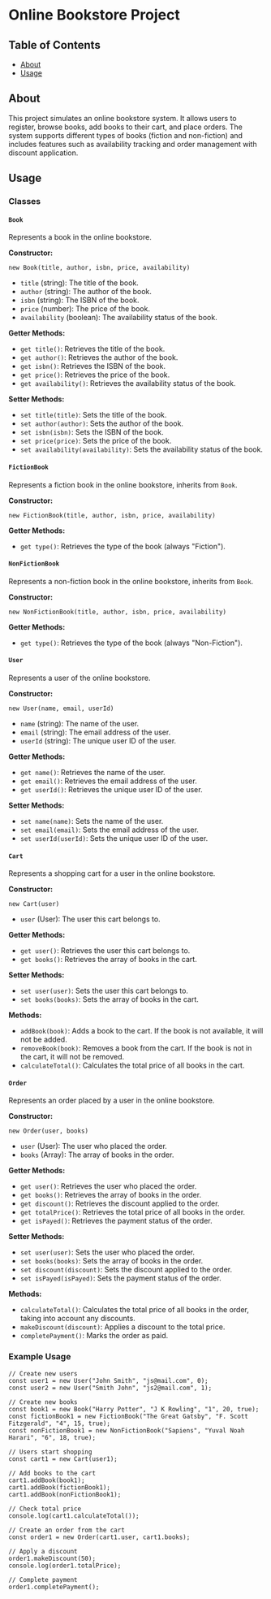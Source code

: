 # Online Bookstore Project

## Table of Contents

- [About](#about)
- [Usage](#usage)

## About <a name = "about"></a>

This project simulates an online bookstore system. It allows users to register, browse books, add books to their cart, and place orders. The system supports different types of books (fiction and non-fiction) and includes features such as availability tracking and order management with discount application.

## Usage <a name = "usage"></a>

### Classes

#### `Book`

Represents a book in the online bookstore.

**Constructor:**

```
new Book(title, author, isbn, price, availability)
```

- `title` (string): The title of the book.
- `author` (string): The author of the book.
- `isbn` (string): The ISBN of the book.
- `price` (number): The price of the book.
- `availability` (boolean): The availability status of the book.

**Getter Methods:**

- `get title()`: Retrieves the title of the book.
- `get author()`: Retrieves the author of the book.
- `get isbn()`: Retrieves the ISBN of the book.
- `get price()`: Retrieves the price of the book.
- `get availability()`: Retrieves the availability status of the book.

**Setter Methods:**

- `set title(title)`: Sets the title of the book.
- `set author(author)`: Sets the author of the book.
- `set isbn(isbn)`: Sets the ISBN of the book.
- `set price(price)`: Sets the price of the book.
- `set availability(availability)`: Sets the availability status of the book.

#### `FictionBook`

Represents a fiction book in the online bookstore, inherits from `Book`.

**Constructor:**

```
new FictionBook(title, author, isbn, price, availability)
```

**Getter Methods:**

- `get type()`: Retrieves the type of the book (always "Fiction").

#### `NonFictionBook`

Represents a non-fiction book in the online bookstore, inherits from `Book`.

**Constructor:**

```
new NonFictionBook(title, author, isbn, price, availability)
```

**Getter Methods:**

- `get type()`: Retrieves the type of the book (always "Non-Fiction").

#### `User`

Represents a user of the online bookstore.

**Constructor:**

```
new User(name, email, userId)
```

- `name` (string): The name of the user.
- `email` (string): The email address of the user.
- `userId` (string): The unique user ID of the user.

**Getter Methods:**

- `get name()`: Retrieves the name of the user.
- `get email()`: Retrieves the email address of the user.
- `get userId()`: Retrieves the unique user ID of the user.

**Setter Methods:**

- `set name(name)`: Sets the name of the user.
- `set email(email)`: Sets the email address of the user.
- `set userId(userId)`: Sets the unique user ID of the user.

#### `Cart`

Represents a shopping cart for a user in the online bookstore.

**Constructor:**

```
new Cart(user)
```

- `user` (User): The user this cart belongs to.

**Getter Methods:**

- `get user()`: Retrieves the user this cart belongs to.
- `get books()`: Retrieves the array of books in the cart.

**Setter Methods:**

- `set user(user)`: Sets the user this cart belongs to.
- `set books(books)`: Sets the array of books in the cart.

**Methods:**

- `addBook(book)`: Adds a book to the cart. If the book is not available, it will not be added.
- `removeBook(book)`: Removes a book from the cart. If the book is not in the cart, it will not be removed.
- `calculateTotal()`: Calculates the total price of all books in the cart.

#### `Order`

Represents an order placed by a user in the online bookstore.

**Constructor:**

```
new Order(user, books)
```

- `user` (User): The user who placed the order.
- `books` (Array<Book>): The array of books in the order.

**Getter Methods:**

- `get user()`: Retrieves the user who placed the order.
- `get books()`: Retrieves the array of books in the order.
- `get discount()`: Retrieves the discount applied to the order.
- `get totalPrice()`: Retrieves the total price of all books in the order.
- `get isPayed()`: Retrieves the payment status of the order.

**Setter Methods:**

- `set user(user)`: Sets the user who placed the order.
- `set books(books)`: Sets the array of books in the order.
- `set discount(discount)`: Sets the discount applied to the order.
- `set isPayed(isPayed)`: Sets the payment status of the order.

**Methods:**

- `calculateTotal()`: Calculates the total price of all books in the order, taking into account any discounts.
- `makeDiscount(discount)`: Applies a discount to the total price.
- `completePayment()`: Marks the order as paid.

### Example Usage

```
// Create new users
const user1 = new User("John Smith", "js@mail.com", 0);
const user2 = new User("Smith John", "js2@mail.com", 1);

// Create new books
const book1 = new Book("Harry Potter", "J K Rowling", "1", 20, true);
const fictionBook1 = new FictionBook("The Great Gatsby", "F. Scott Fitzgerald", "4", 15, true);
const nonFictionBook1 = new NonFictionBook("Sapiens", "Yuval Noah Harari", "6", 18, true);

// Users start shopping
const cart1 = new Cart(user1);

// Add books to the cart
cart1.addBook(book1);
cart1.addBook(fictionBook1);
cart1.addBook(nonFictionBook1);

// Check total price
console.log(cart1.calculateTotal());

// Create an order from the cart
const order1 = new Order(cart1.user, cart1.books);

// Apply a discount
order1.makeDiscount(50);
console.log(order1.totalPrice);

// Complete payment
order1.completePayment();
```
